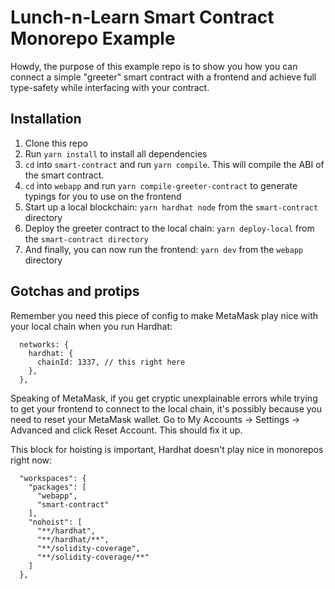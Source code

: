 # Lunch-n-Learn Smart Contract Monorepo Example

Howdy, the purpose of this example repo is to show you how you can connect a simple "greeter" smart contract with a frontend and achieve full type-safety while interfacing with your contract.

## Installation

1. Clone this repo
2. Run `yarn install` to install all dependencies
3. `cd` into `smart-contract` and run `yarn compile`. This will compile the ABI of the smart contract.
4. `cd` into `webapp` and run `yarn compile-greeter-contract` to generate typings for you to use on the frontend
5. Start up a local blockchain: `yarn hardhat node` from the `smart-contract` directory
6. Deploy the greeter contract to the local chain: `yarn deploy-local` from the `smart-contract directory`
7. And finally, you can now run the frontend: `yarn dev` from the `webapp` directory

## Gotchas and protips

Remember you need this piece of config to make MetaMask play nice with your local chain when you run Hardhat:

```
  networks: {
    hardhat: {
      chainId: 1337, // this right here
    },
  },
```

Speaking of MetaMask, if you get cryptic unexplainable errors while trying to get your frontend to connect to the local chain, it's possibly because you need to reset your MetaMask wallet. Go to My Accounts -> Settings -> Advanced and click Reset Account. This should fix it up.

This block for hoisting is important, Hardhat doesn't play nice in monorepos right now:

```
  "workspaces": {
    "packages": [
      "webapp",
      "smart-contract"
    ],
    "nohoist": [
      "**/hardhat",
      "**/hardhat/**",
      "**/solidity-coverage",
      "**/solidity-coverage/**"
    ]
  },
```
